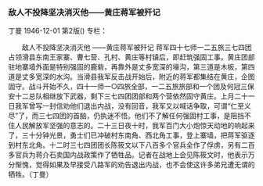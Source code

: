 ### 敌人不投降坚决消灭他——黄庄蒋军被歼记
丁曼
1946-12-01
第2版()
专栏：

　　敌人不投降坚决消灭他
     ——黄庄蒋军被歼记
    蒋军四十七师一二五旅三七四团占领滑县东南王家寨、曹七营、孔村、黄庄等村镇后，即赶筑强固工事。黄庄团部驻地寨墙外面是特别强固的鹿砦，再靠外是丈多宽深的壕沟，第三道是木板，第四道是丈多宽深的水沟。当滑县我军反击战开始后，附近的蒋军都集结在黄庄，企图固守。战斗开始不久，四十一师一○四旅全部，一二五旅旅部和一个团及何冠三保安十二总队相继放下武器，剩下三七四团团部和两个营依然固守黄庄。上月二十一日我军曾写一封信劝他们退出内战，没有回音，我军又以喊话争取，可谓“仁至义尽”了，而三七四团的首脑，仍执迷不悟。他们不了解任何强固村工事，是阻挡不住人民解放军坚强的意志的。二十三日夜十时，我军百门大小炮惊天动地的响起来了，三十分钟光景，勇士们已冲破村东南角、西北角工事，登上寨墙，把蒋军驱逐到村东北角。十二时三七四团团长陈筱文以下八百多个官兵全作了俘虏，另有二百多官兵为蒋介石卖国内战政策作了牺牲品。记者在战地上会见陈筱文时，他表示万分惭愧，觉得如果及早接受八路军的劝告退出内战，也不会使这许多弟兄遭无谓的牺牲。（丁曼）

